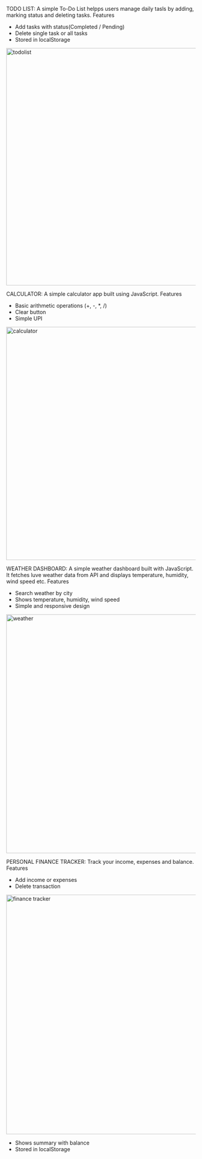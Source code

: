 TODO LIST: A simple To-Do List helpps users manage daily tasls by adding, marking status and deleting tasks.
Features
  - Add tasks with status(Completed / Pending)
  - Delete single task or all tasks
  - Stored in localStorage
<img width="1366" height="629" alt="todolist" src="https://github.com/user-attachments/assets/310bba4a-859d-4548-9ed3-ea35e2b4b77c" />
    
CALCULATOR: A simple calculator app built using JavaScript.
Features
  - Basic arithmetic operations (+, -, *, /)
  - Clear button
  - Simple UPI
<img width="1366" height="618" alt="calculator" src="https://github.com/user-attachments/assets/94f31ba4-0ef1-4a15-ba80-7d1f4c7dc831" />
    
WEATHER DASHBOARD: A simple weather dashboard built with JavaScript.
It fetches luve weather data from API and displays temperature, humidity, wind speed etc.
Features 
  - Search weather by city
  - Shows temperature, humidity, wind speed
  - Simple and responsive design
<img width="1366" height="633" alt="weather" src="https://github.com/user-attachments/assets/66506cec-9be2-47b6-a4ee-d425fab4468d" />

PERSONAL FINANCE TRACKER: Track your income, expenses and balance.
Features
  - Add income or expenses
  - Delete transaction
<img width="1338" height="635" alt="finance tracker" src="https://github.com/user-attachments/assets/b913026d-be09-4648-bd38-49a919bebbb0" />

  - Shows summary with balance
  - Stored in localStorage
